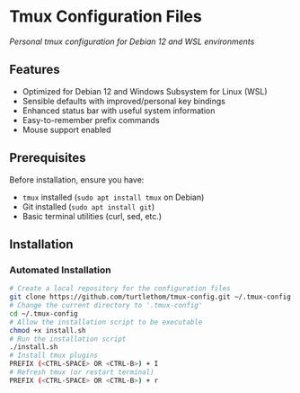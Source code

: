 # Tmux Configuration Files
*Personal tmux configuration for Debian 12 and WSL environments*

## Features

- Optimized for Debian 12 and Windows Subsystem for Linux (WSL)
- Sensible defaults with improved/personal key bindings
- Enhanced status bar with useful system information
- Easy-to-remember prefix commands
- Mouse support enabled

## Prerequisites

Before installation, ensure you have:

- `tmux` installed (`sudo apt install tmux` on Debian)
- Git installed (`sudo apt install git`)
- Basic terminal utilities (curl, sed, etc.)

## Installation

### Automated Installation

```bash
# Create a local repository for the configuration files
git clone https://github.com/turtlethom/tmux-config.git ~/.tmux-config
# Change the current directory to '.tmux-config'
cd ~/.tmux-config
# Allow the installation script to be executable
chmod +x install.sh
# Run the installation script
./install.sh
# Install tmux plugins
PREFIX (<CTRL-SPACE> OR <CTRL-B>) + I
# Refresh tmux (or restart terminal)
PREFIX (<CTRL-SPACE> OR <CTRL-B>) + r
```
